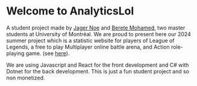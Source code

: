# Welcome to AnalyticsLol
A student project made by [Jager Noe](https://elnukakujo.github.io/) and [Berete Mohamed](https://mohamed-loua.github.io/), two master students at University of Montréal.
We are proud to present here our 2024 summer project which is a statistic website for players of League of Legends, a free to play Multiplayer online battle arena, and Action role-playing game.
(see [here](https://www.leagueoflegends.com/en-us/)).


We are using Javascript and React for the front development and C# with Dotnet for the back development. This is just a fun student project and so non monetized.
